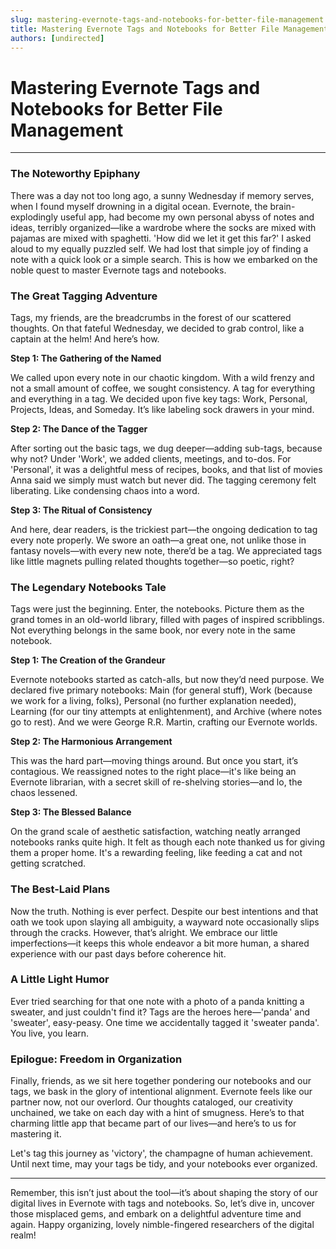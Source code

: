```yaml
---
slug: mastering-evernote-tags-and-notebooks-for-better-file-management
title: Mastering Evernote Tags and Notebooks for Better File Management
authors: [undirected]
---
```



# Mastering Evernote Tags and Notebooks for Better File Management

---

### The Noteworthy Epiphany

There was a day not too long ago, a sunny Wednesday if memory serves, when I found myself drowning in a digital ocean. Evernote, the brain-explodingly useful app, had become my own personal abyss of notes and ideas, terribly organized—like a wardrobe where the socks are mixed with pajamas are mixed with spaghetti. 'How did we let it get this far?' I asked aloud to my equally puzzled self. We had lost that simple joy of finding a note with a quick look or a simple search. This is how we embarked on the noble quest to master Evernote tags and notebooks.

### The Great Tagging Adventure

Tags, my friends, are the breadcrumbs in the forest of our scattered thoughts. On that fateful Wednesday, we decided to grab control, like a captain at the helm! And here’s how.

**Step 1: The Gathering of the Named**

We called upon every note in our chaotic kingdom. With a wild frenzy and not a small amount of coffee, we sought consistency. A tag for everything and everything in a tag. We decided upon five key tags: Work, Personal, Projects, Ideas, and Someday. It’s like labeling sock drawers in your mind.

**Step 2: The Dance of the Tagger**

After sorting out the basic tags, we dug deeper—adding sub-tags, because why not? Under 'Work', we added clients, meetings, and to-dos. For 'Personal', it was a delightful mess of recipes, books, and that list of movies Anna said we simply must watch but never did. The tagging ceremony felt liberating. Like condensing chaos into a word.

**Step 3: The Ritual of Consistency**

And here, dear readers, is the trickiest part—the ongoing dedication to tag every note properly. We swore an oath—a great one, not unlike those in fantasy novels—with every new note, there’d be a tag. We appreciated tags like little magnets pulling related thoughts together—so poetic, right?

### The Legendary Notebooks Tale

Tags were just the beginning. Enter, the notebooks. Picture them as the grand tomes in an old-world library, filled with pages of inspired scribblings. Not everything belongs in the same book, nor every note in the same notebook.

**Step 1: The Creation of the Grandeur**

Evernote notebooks started as catch-alls, but now they’d need purpose. We declared five primary notebooks: Main (for general stuff), Work (because we work for a living, folks), Personal (no further explanation needed), Learning (for our tiny attempts at enlightenment), and Archive (where notes go to rest). And we were George R.R. Martin, crafting our Evernote worlds.

**Step 2: The Harmonious Arrangement**

This was the hard part—moving things around. But once you start, it’s contagious. We reassigned notes to the right place—it's like being an Evernote librarian, with a secret skill of re-shelving stories—and lo, the chaos lessened.

**Step 3: The Blessed Balance**

On the grand scale of aesthetic satisfaction, watching neatly arranged notebooks ranks quite high. It felt as though each note thanked us for giving them a proper home. It's a rewarding feeling, like feeding a cat and not getting scratched.

### The Best-Laid Plans

Now the truth. Nothing is ever perfect. Despite our best intentions and that oath we took upon slaying all ambiguity, a wayward note occasionally slips through the cracks. However, that’s alright. We embrace our little imperfections—it keeps this whole endeavor a bit more human, a shared experience with our past days before coherence hit.

### A Little Light Humor

Ever tried searching for that one note with a photo of a panda knitting a sweater, and just couldn't find it? Tags are the heroes here—'panda' and 'sweater', easy-peasy. One time we accidentally tagged it 'sweater panda'. You live, you learn.

### Epilogue: Freedom in Organization

Finally, friends, as we sit here together pondering our notebooks and our tags, we bask in the glory of intentional alignment. Evernote feels like our partner now, not our overlord. Our thoughts cataloged, our creativity unchained, we take on each day with a hint of smugness. Here’s to that charming little app that became part of our lives—and here’s to us for mastering it.

Let's tag this journey as 'victory', the champagne of human achievement. Until next time, may your tags be tidy, and your notebooks ever organized.

---

Remember, this isn’t just about the tool—it’s about shaping the story of our digital lives in Evernote with tags and notebooks. So, let’s dive in, uncover those misplaced gems, and embark on a delightful adventure time and again. Happy organizing, lovely nimble-fingered researchers of the digital realm!